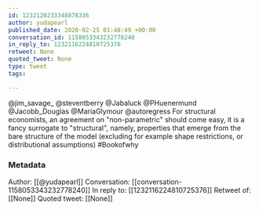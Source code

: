 ```yaml
---
id: 1232120233348878336
author: yudapearl
published_date: 2020-02-25 01:48:49 +00:00
conversation_id: 1158053343232778240
in_reply_to: 1232116224810725376
retweet: None
quoted_tweet: None
type: tweet
tags:

---
```


@jim_savage_ @steventberry @Jabaluck @PHuenermund @Jacobb_Douglas @MariaGlymour @autoregress For structural economists, an agreement on "non-parametric" should come easy, it is a fancy surrogate to "structural", namely, properties that emerge from the bare structure of the model (excluding for example shape restrictions, or distributional assumptions) #Bookofwhy

### Metadata

Author: [[@yudapearl]]
Conversation: [[conversation-1158053343232778240]]
In reply to: [[1232116224810725376]]
Retweet of: [[None]]
Quoted tweet: [[None]]

